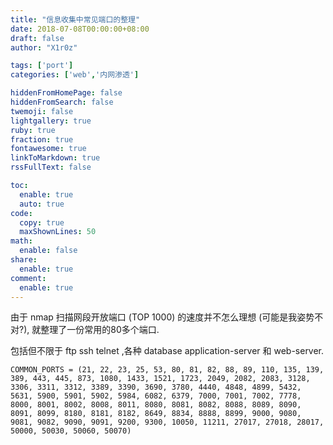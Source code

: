 ```yaml
---
title: "信息收集中常见端口的整理"
date: 2018-07-08T00:00:00+08:00
draft: false
author: "X1r0z"

tags: ['port']
categories: ['web','内网渗透']

hiddenFromHomePage: false
hiddenFromSearch: false
twemoji: false
lightgallery: true
ruby: true
fraction: true
fontawesome: true
linkToMarkdown: true
rssFullText: false

toc:
  enable: true
  auto: true
code:
  copy: true
  maxShownLines: 50
math:
  enable: false
share:
  enable: true
comment:
  enable: true
---
```



由于 nmap 扫描网段开放端口 (TOP 1000) 的速度并不怎么理想 (可能是我姿势不对?), 就整理了一份常用的80多个端口.

包括但不限于 ftp ssh telnet ,各种 database application-server 和 web-server.

<!--more-->

```
COMMON_PORTS = (21, 22, 23, 25, 53, 80, 81, 82, 88, 89, 110, 135, 139, 389, 443, 445, 873, 1080, 1433, 1521, 1723, 2049, 2082, 2083, 3128, 3306, 3311, 3312, 3389, 3390, 3690, 3780, 4440, 4848, 4899, 5432, 5631, 5900, 5901, 5902, 5984, 6082, 6379, 7000, 7001, 7002, 7778, 8000, 8001, 8002, 8008, 8011, 8080, 8081, 8082, 8088, 8089, 8090, 8091, 8099, 8180, 8181, 8182, 8649, 8834, 8888, 8899, 9000, 9080, 9081, 9082, 9090, 9091, 9200, 9300, 10050, 11211, 27017, 27018, 28017, 50000, 50030, 50060, 50070)
```